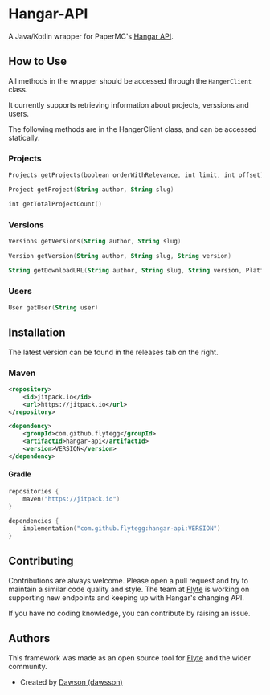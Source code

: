 # Hangar-API

A Java/Kotlin wrapper for PaperMC's [Hangar API](https://hangar.papermc.io/api-docs).

## How to Use

All methods in the wrapper should be accessed through the ```HangerClient``` class.

It currently supports retrieving information about projects, verssions and users. 

The following methods are in the HangerClient class, and can be accessed statically:

### Projects

```kt
Projects getProjects(boolean orderWithRelevance, int limit, int offset)

Project getProject(String author, String slug)

int getTotalProjectCount()
```

### Versions
```kt
Versions getVersions(String author, String slug)

Version getVersion(String author, String slug, String version)

String getDownloadURL(String author, String slug, String version, Platform platform)
```
### Users
```kt
User getUser(String user)
```

## Installation

The latest version can be found in the releases tab on the right.

### Maven  
```xml
<repository>
    <id>jitpack.io</id>
    <url>https://jitpack.io</url>
</repository>
```  
```xml
<dependency>
    <groupId>com.github.flytegg</groupId>
    <artifactId>hangar-api</artifactId>
    <version>VERSION</version>
</dependency>
```

#### Gradle
```kt
repositories {
    maven("https://jitpack.io")
}
        
dependencies {
    implementation("com.github.flytegg:hangar-api:VERSION")
}
```  

## Contributing

Contributions are always welcome. Please open a pull request and try to maintain a similar code quality and style. The team at [Flyte](https://flyte.gg) is working on supporting new endpoints and keeping up with Hangar's changing API.

If you have no coding knowledge, you can contribute by raising an issue.

## Authors

This framework was made as an open source tool for [Flyte](https://flyte.gg) and the wider community.

- Created by [Dawson (dawsson)](https://github.com/Dawsson)
